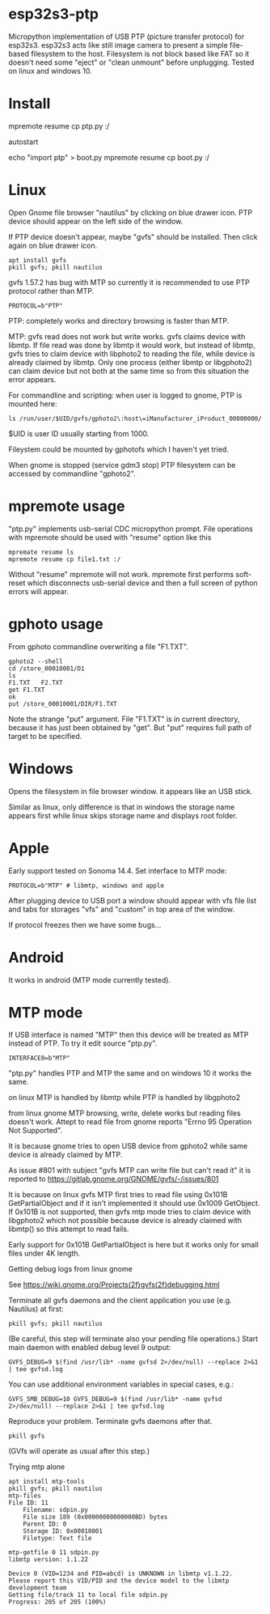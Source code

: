 # esp32s3-ptp

Micropython implementation of USB PTP (picture transfer protocol) for esp32s3.
esp32s3 acts like still image camera to present a simple file-based filesystem
to the host. Filesystem is not block based like FAT so it doesn't need some
"eject" or "clean unmount" before unplugging. Tested on linux and windows 10.

# Install

   mpremote resume cp ptp.py :/

autostart

   echo "import ptp" > boot.py
   mpremote resume cp boot.py :/

# Linux

Open Gnome file browser "nautilus" by clicking
on blue drawer icon. PTP device should appear
on the left side of the window.

If PTP device doesn't appear, maybe "gvfs"
should be installed. Then click again
on blue drawer icon.

    apt install gvfs
    pkill gvfs; pkill nautilus

gvfs 1.57.2 has bug with MTP so currently it
is recommended to use PTP protocol rather
than MTP.

    PROTOCOL=b"PTP"

PTP:  completely works and directory browsing is
faster than MTP.

MTP: gvfs read does not work but write works.
gvfs claims device with libmtp. If file read
was done by libmtp it would work, but instead
of libmtp, gvfs tries to claim device
with libphoto2 to reading the file, while
device is already claimed by libmtp. Only
one process (either libmtp or libgphoto2)
can claim device but not both at the same time
so from this situation the error appears.

For commandline and scripting:
when user is logged to gnome, PTP is mounted here:

    ls /run/user/$UID/gvfs/gphoto2\:host\=iManufacturer_iProduct_00000000/

$UID is user ID usually starting from 1000.

Fileystem could be mounted by gphotofs
which I haven't yet tried.

When gnome is stopped (service gdm3 stop)
PTP filesystem can be accessed
by commandline "gphoto2".

# mpremote usage

"ptp.py" implements usb-serial CDC micropython prompt.
File operations with mpremote should be used with "resume"
option like this

    mpremate resume ls
    mpremote resume cp file1.txt :/

Without "resume" mpremote will not work.
mpremote first performs soft-reset which disconnects
usb-serial device and then a full screen of python
errors will appear.

# gphoto usage

From gphoto commandline overwriting a file "F1.TXT".

    gphoto2 --shell
    cd /store_00010001/D1
    ls
    F1.TXT   F2.TXT
    get F1.TXT
    ok
    put /store_00010001/DIR/F1.TXT

Note the strange "put" argument. File "F1.TXT" is in
current directory, because it has just been obtained by "get".
But "put" requires full path of target to be specified.

# Windows

Opens the filesystem in file browser window.
it appears like an USB stick.

Similar as linux, only difference is that in
windows the storage name appears first while
linux skips storage name and displays root folder.

# Apple

Early support tested on Sonoma 14.4.
Set interface to MTP mode:

    PROTOCOL=b"MTP" # libmtp, windows and apple

After plugging device to USB port a window should
appear with vfs file list and tabs for storages
"vfs" and "custom" in top area of the window.

If protocol freezes then we have some bugs...

# Android

It works in android (MTP mode currently tested).

# MTP mode

If USB interface is named "MTP" then this device
will be treated as MTP instead of PTP. To try it
edit source "ptp.py".

    INTERFACE0=b"MTP"

"ptp.py" handles PTP and MTP the same and
on windows 10 it works the same.

on linux MTP is handled by libmtp while PTP is
handled by libgphoto2

from linux gnome MTP browsing, write,
delete works but reading files doesn't work.
Attept to read file from gnome reports
"Errno 95 Operation Not Supported".

It is because gnome tries to open USB device
from gphoto2 while same device is already
claimed by MTP.

As issue #801 with subject
"gvfs MTP can write file but can't read it"
it is reported to
https://gitlab.gnome.org/GNOME/gvfs/-/issues/801

It is because on linux gvfs MTP first tries
to read file using 0x101B GetPartialObject
and if it isn't implemented it should
use 0x1009 GetObject. If 0x101B is not supported,
then gvfs mtp mode tries to claim device with libgphoto2
which not possible because device is already
claimed with libmtp() so this attempt to read fails.

Early support for 0x101B GetPartialObject is here
but it works only for small files under 4K length.

Getting debug logs from linux gnome

See https://wiki.gnome.org/Projects(2f)gvfs(2f)debugging.html

Terminate all gvfs daemons and the client application you use (e.g. Nautilus) at first:

    pkill gvfs; pkill nautilus

(Be careful, this step will terminate also your pending file operations.)
Start main daemon with enabled debug level 9 output:

    GVFS_DEBUG=9 $(find /usr/lib* -name gvfsd 2>/dev/null) --replace 2>&1 | tee gvfsd.log

You can use additional environment variables in special cases, e.g.:

    GVFS_SMB_DEBUG=10 GVFS_DEBUG=9 $(find /usr/lib* -name gvfsd 2>/dev/null) --replace 2>&1 | tee gvfsd.log

Reproduce your problem.
Terminate gvfs daemons after that.

    pkill gvfs

(GVfs will operate as usual after this step.)

Trying mtp alone

    apt install mtp-tools
    pkill gvfs; pkill nautilus
    mtp-files
    File ID: 11
        Filename: sdpin.py
        File size 189 (0x00000000000000BD) bytes
        Parent ID: 0
        Storage ID: 0x00010001
        Filetype: Text file

    mtp-getfile 0 11 sdpin.py
    libmtp version: 1.1.22

    Device 0 (VID=1234 and PID=abcd) is UNKNOWN in libmtp v1.1.22.
    Please report this VID/PID and the device model to the libmtp development team
    Getting file/track 11 to local file sdpin.py
    Progress: 205 of 205 (100%)
